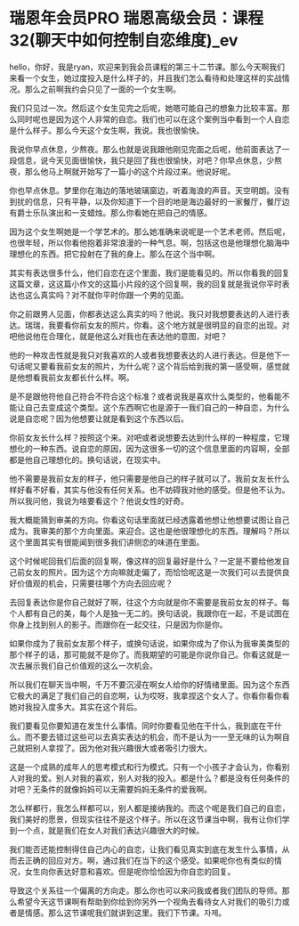 # 瑞恩年会员PRO 瑞恩高级会员：课程32(聊天中如何控制自恋维度)_ev

hello，你好，我是ryan，欢迎来到我会员课程的第三十二节课。那么今天啊我们来看一个女生，她过度投入是什么样子的，并且我们怎么看待和处理这样的实战情况。那么之前啊我约会只见了一面的一个女生啊。

我们只见过一次。然后这个女生见完之后呢，她嗯可能自己的想象力比较丰富。那么同时呢也是因为这个人非常的自恋。我们也可以在这个案例当中看到一个人自恋是什么样子。那么今天这个女生啊，我说。我也很愉快。

我说你早点休息，少熬夜。那么也就是说我跟他刚见完面之后呢，他前面表达了一段信息，说今天见面很愉快，我只是回了我也很愉快，对吧？你早点休息，少熬夜，那么他马上啊就开始写了一篇小的这个片段过来。他说好呢。

你也早点休息。梦里你在海边的落地玻璃窗边，听着海浪的声音。天空明朗。没有到扰的信息，只有平静，以及你知道下一个目的地是海边最好的一家餐厅，餐厅边有爵士乐队演出和一支蜡烛。那么你看她在把自己的情感。

因为这个女生啊她是一个学艺术的。那么她准确来说呢是一个艺术老师。然后呢，也很年轻，所以你看他抱着非常浪漫的一种气息。啊，包括这也是他理想化脑海中理想化的东西。把它投射在了我的身上。那么在这个当中啊。

其实有表达很多什么，他们自恋在这个里面，我们是能看见的。所以你看我的回复这篇文章，这这篇小作文的这篇小片段的这个回复啊，我的回复就是我说你平时表达也这么真实吗？对不就你平时你跟一个男的见面。

你之前跟男人见面，你都表达这么真实的吗？他说。我只对我想要表达的人进行表达。瑞瑞，我要看你前女友的照片。你看。这个地方就是很明显的自恋的出现。对吧他说他在合理化，就是他这么对我也在表达他的意图，对吧？

他的一种攻击性就是我只对我喜欢的人或者我想要表达的人进行表达。但是他下一句话呢又要看我前女友的照片，为什么呢？这个背后给到我的第一感受啊，感觉就是他想看我前女友都长什么样。啊。

是不是跟他符他自己符合不符合这个标准？或者说我是喜欢什么类型的，他看能不能让自己去变成这个类型。这个东西啊它也是源于一我们自己的一种自恋，为什么说是自恋呢？因为他想要让就是看到这个东西以后。

你前女友长什么样？按照这个来。对吧或者说想要去达到什么样的一种程度，它理想化的一种东西。说自恋的原因，因为这很多一切的这个信息里面的内容啊，全部都是他自己理想化的。换句话说，在现实中。

他不需要是我前女友的样子，他只需要是他自己的样子就可以了。我前女友长什么样好看不好看，其实与他没有任何关系。也不妨碍我对他的感受。但是他不认为。所以我问他，我说为啥要看这个？他说女性的好奇。

我大概能猜到审美的方向。你看这句话里面就已经透露着他想让他想要试图让自己成为。我审美的那个方向里面。来迎合。这也是他很理想化的东西。理解吗？所以这个里面其实有很能闻到很多我们讲侧恋的味道在里面。

这个时候呢回我们后面的回复啊，像这样的回复最好是什么？一定是不要给他发自己前女友的照片。因为这个方向嘛就走偏了，而恰恰呢这是一次我们可以去提供良好价值观的机会，只需要往哪个方向去回应呢？

去回复表达你是你自己就好了啊，往这个方向就是你不需要是我前女友的样子。每个人都有自己的美，每个人是独一无二的。换句话说，我跟你在一起，不是试图在你身上找到别人的影子。而跟你在一起交往，只是因为你是你。

如果你成为了我前女友那个样子，或换句话说，如果你成为了你认为我审美类型的那个样子的话，那可能就不是你了。而我期望的可能是你说你自己。你看这就是一次去展示我们自己价值观的这么一次机会。

所以我们在聊天当中啊，千万不要沉浸在啊女人给你的好情绪里面。因为这个东西它极大的满足了我们自己的自恋啊，认为哎呀，我拿捏这个女人了。你看你看你看她对我投入度多大。其实在这个背后。

我们要看见你要知道在发生什么事情。同时你要看见他在干什么，我到底在干什么。而不要去错过这些可以去真实表达的机会，而不是认为一一至无味的认为啊自己就把别人拿捏了。因为他对我兴趣很大或者吸引力很大。

这是一个成熟的成年人的思考模式和行为模式。只有一个小孩子才会认为，你看别人对我的爱。别人对我的喜欢，别人对我的投入。都是什么？都是没有任何条件的对吧？无条件的就像妈妈可以无需要妈妈无条件的爱我啊。

怎么样都行，我怎么样都可以，别人都是接纳我的。而这个呢是我们自己的自恋，我们美好的愿景，但现实往往不是这个样子。所以在这节课当中啊，我有让你们学到一个点，就是我们在女人对我们表达兴趣很大的时候。

我们能否还能控制得住自己内心的自恋，让我们看见真实到底在发生什么事情，从而去正确的回应对方。啊，通过我们在当下的这个感受。如果呢你也有类似的情况，女生向你表达好意和喜欢。但是呢你恰恰因为你自恋的回复。

导致这个关系往一个偏离的方向走。那么你也可以来问我或者我们团队的导师。那么希望今天这节课啊有帮助到你给到你另外一个视角去看待女人对我们的吸引力或者是情感。那么这节课呢我们就讲到这里。我们下节课。자제。

